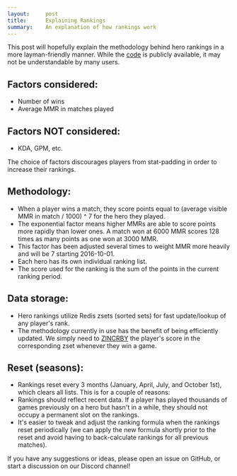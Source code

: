 ```yaml
---
layout:     post
title:      Explaining Rankings
summary:    An explanation of how rankings work
---
```


This post will hopefully explain the methodology behind hero rankings in a more layman-friendly manner.  While the [code](https://github.com/odota/core) is publicly available, it may not be understandable by many users.

Factors considered:  
----

 * Number of wins  
 * Average MMR in matches played  

Factors NOT considered:  
----

 * KDA, GPM, etc.  
 
The choice of factors discourages players from stat-padding in order to increase their rankings.

Methodology:  
----

 * When a player wins a match, they score points equal to (average visible MMR in match / 1000) ^ 7 for the hero they played.  
 * The exponential factor means higher MMRs are able to score points more rapidly than lower ones.  A match won at 6000 MMR scores 128 times as many points as one won at 3000 MMR.  
 * This factor has been adjusted several times to weight MMR more heavily and will be 7 starting 2016-10-01.  
 * Each hero has its own individual ranking list.
 * The score used for the ranking is the sum of the points in the current ranking period.

Data storage: 
----

 * Hero rankings utilize Redis zsets (sorted sets) for fast update/lookup of any player's rank.  
 * The methodology currently in use has the benefit of being efficiently updated.  We simply need to [ZINCRBY](https://redis.io/commands/zincrby) the player's score in the corresponding zset whenever they win a game.  

Reset (seasons):  
----

 *  Rankings reset every 3 months (January, April, July, and October 1st), which clears all lists.  This is for a couple of reasons:  
   * Rankings should reflect recent data.  If a player has played thousands of games previously on a hero but hasn't in a while, they should not occupy a permanent slot on the rankings.  
   * It's easier to tweak and adjust the ranking formula when the rankings reset periodically (we can apply the new formula shortly prior to the reset and avoid having to back-calculate rankings for all previous matches).  

If you have any suggestions or ideas, please open an issue on GitHub, or start a discussion on our Discord channel!  
